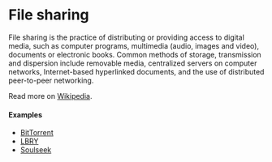 # File sharing

File sharing is the practice of distributing or providing access to digital media, such as computer programs, multimedia (audio, images and video), documents or electronic books. Common methods of storage, transmission and dispersion include removable media, centralized servers on computer networks, Internet-based hyperlinked documents, and the use of distributed peer-to-peer networking.

Read more on [Wikipedia](https://en.wikipedia.org/wiki/File_sharing).

#### Examples
- [BitTorrent](bittorrent.md)
- [LBRY](lbry/index.md)
- [Soulseek](soulseek.md)
